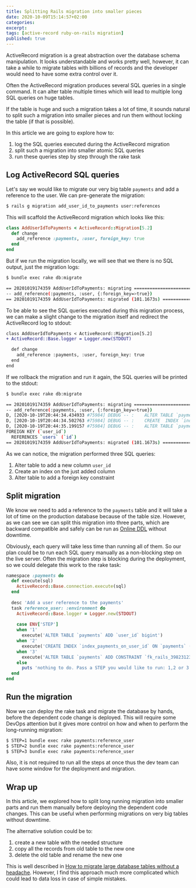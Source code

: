 ```yaml
---
title: Splitting Rails migration into smaller pieces
date: 2020-10-09T15:14:57+02:00
categories:
excerpt: 
tags: [active-record ruby-on-rails migration]
published: true
---
```


ActiveRecord migration is a great abstraction over the database schema manipulation.
It looks understandable and works pretty well, however, it can take a while
to migrate tables with billions of records and the developer would need to have
some extra control over it.

Often the ActiveRecord migration produces several SQL queries in a single command.
It can alter table multiple times which will lead to multiple long SQL queries
on huge tables.

If the table is huge and such a migration takes a lot of time, it sounds natural 
to split such a migration into smaller pieces and run them without locking the
table (if that is possible).

In this article we are going to explore how to:

1. log the SQL queries executed during the ActiveRecord migration
2. split such a migration into smaller atomic SQL queries
3. run these queries step by step through the rake task

## Log ActiveRecord SQL queries

Let's say we would like to migrate our very big table `payments` and add a reference to
the user. We can pre-generate the migration:

```sh
$ rails g migration add_user_id_to_payments user:references
```

This will scaffold the ActiveRecord migration which looks like this:

```ruby
class AddUserIdToPayments < ActiveRecord::Migration[5.2]
  def change
    add_reference :payments, :user, foreign_key: true
  end
end
```

But if we run the migration locally, we will see that we there is no SQL output,
just the migration logs:

```sh
$ bundle exec rake db:migrate

== 20201019174359 AddUserIdToPayments: migrating ==============================
-- add_reference(:payments, :user, {:foreign_key=>true})
== 20201019174359 AddUserIdToPayments: migrated (101.1673s) =====================
```

To be able to see the SQL queries executed during this migration process, we can
make a slight change to the migration itself and redirect the ActiveRecord log
to stdout:

```diff
class AddUserIdToPayments < ActiveRecord::Migration[5.2]
+ ActiveRecord::Base.logger = Logger.new(STDOUT)

  def change
    add_reference :payments, :user, foreign_key: true
  end
end
```

If we rollback the migration and run it again, the SQL queries will be printed to the stdout:

```sh
$ bundle exec rake db:migrate

== 20201019174359 AddUserIdToPayments: migrating ==============================
-- add_reference(:payments, :user, {:foreign_key=>true})
D, [2020-10-19T20:44:34.434933 #75984] DEBUG -- :    ALTER TABLE `payments` ADD `user_id` bigint
D, [2020-10-19T20:44:34.502763 #75984] DEBUG -- :    CREATE  INDEX `index_payments_on_user_id`  ON `payments` (`user_id`)
D, [2020-10-19T20:44:35.199157 #75984] DEBUG -- :    ALTER TABLE `payments` ADD CONSTRAINT `fk_rails_39823123`
FOREIGN KEY (`user_id`)
  REFERENCES `users` (`id`)
== 20201019174359 AddUserIdToPayments: migrated (101.1673s) =====================
```

As we can notice, the migration performed three SQL queries:

1. Alter table to add a new column `user_id`
2. Create an index on the just added column
3. Alter table to add a foreign key constraint 

## Split migration

We know we need to add a reference to the `payments` table and it will take a lot of time on
the production database because of the table size. However, as we can see we can split this
migration into three parts, which are backward compatible and safely can be run as
[Online DDL](https://dev.mysql.com/doc/refman/8.0/en/innodb-online-ddl.html) without downtime.

Obviously, each query will take less time than running all of them. So our plan could
be to run each SQL query manually as a non-blocking step on the live server. Often the migration
step is blocking during the deployment, so we could delegate this work to the rake task:

```ruby
namespace :payments do
  def execute(sql)
    ActiveRecord::Base.connection.execute(sql)
  end
  
  desc 'Add a user reference to the payments'
  task reference_user: :environment do
    ActiveRecord::Base.logger = Logger.new(STDOUT)
    
    case ENV['STEP']
    when '1'
      execute('ALTER TABLE `payments` ADD `user_id` bigint')
    when '2'
      execute('CREATE INDEX `index_payments_on_user_id` ON `payments` (`user_id`)')
    when '3'
      execute('ALTER TABLE `payments` ADD CONSTRAINT `fk_rails_39823123`')
    else
      puts 'nothing to do. Pass a STEP you would like to run: 1,2 or 3'
  end
end
```

## Run the migration

Now we can deploy the rake task and migrate the database by hands, before the dependent
code change is deployed. This will require some DevOps attention but it gives more control
on how and when to perform the long-running migration:

```sh
$ STEP=1 bundle exec rake payments:reference_user
$ STEP=2 bundle exec rake payments:reference_user
$ STEP=3 bundle exec rake payments:reference_user
```

Also, it is not required to run all the steps at once thus the dev team can have some
window for the deployment and migration.

## Wrap up

In this article, we explored how to split long running migration into smaller parts and
run them manually before deploying the dependent code changes. This can be useful when
performing migrations on very big tables without downtime.

The alternative solution could be to:

1. create a new table with the needed structure
2. copy all the records from old table to the new one
3. delete the old table and rename the new one

This is well described in [How to migrate large database tables without a headache](https://blog.arkency.com/how-to-migrate-large-database-tables-without-a-headache/).
However, I find this approach much more complicated which could lead to data loss in case of simple mistakes.

